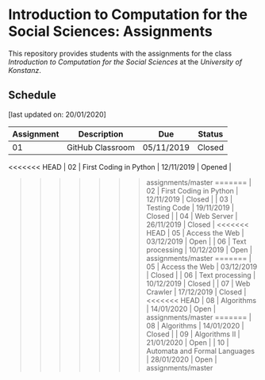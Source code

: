 # Introduction to Computation for the Social Sciences: Assignments

This repository provides students with the assignments for the class *Introduction to Computation for the Social Sciences* at the *University of Konstanz*.


## Schedule

[last updated on: 20/01/2020]

| Assignment | Description | Due | Status |
| --- | --- | --- | --- |
| 01 | GitHub Classroom | 05/11/2019 | Closed |
<<<<<<< HEAD
| 02 | First Coding in Python | 12/11/2019 | Opened |
>>>>>>> assignments/master
=======
| 02 | First Coding in Python | 12/11/2019 | Closed |
| 03 | Testing Code | 19/11/2019 | Closed |
| 04 | Web Server | 26/11/2019 | Closed |
<<<<<<< HEAD
| 05 | Access the Web | 03/12/2019 | Open |
| 06 | Text processing | 10/12/2019 | Open |
>>>>>>> assignments/master
=======
| 05 | Access the Web | 03/12/2019 | Closed |
| 06 | Text processing | 10/12/2019 | Closed |
| 07 | Web Crawler | 17/12/2019 | Closed |
<<<<<<< HEAD
| 08 | Algorithms | 14/01/2020 | Open |
>>>>>>> assignments/master
=======
| 08 | Algorithms | 14/01/2020 | Closed |
| 09 | Algorithms II | 21/01/2020 | Open |
| 10 | Automata and Formal Languages | 28/01/2020 | Open |
>>>>>>> assignments/master
